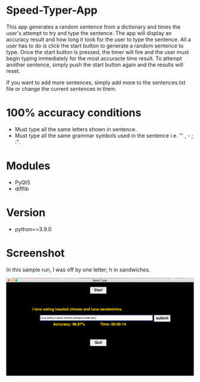 # Speed-Typer-App
This app generates a random sentence from a dictionary and times the user's attempt to try and type the sentence. The app will display an accuracy result and how long it took for the user to type the sentence. All a user has to do is click the start button to generate a random sentence to type. Once the start button is pressed, the timer will fire and the user must begin typing immediately for the most accuracte time result. To attempt another sentence, simply push the start button again and the results will reset.

If you want to add more sentences, simply add more to the sentences.txt file or change the current sentences in them. 

# 100% accuracy conditions
- Must type all the same letters shown in sentence. 
- Must type all the same grammar symbols used in the sentence i.e. "' , - ; :". 

# Modules
- PyQt5
- difflib

# Version
- python==3.9.0

# Screenshot
In this sample run, I was off by one letter; h in sandwiches.

![Alt text](https://github.com/MalikCoderGreen/Speed-Typer-App/blob/main/speedTyper.png?raw=true "Speed typer app screenshot")

